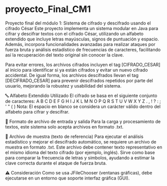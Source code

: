 # proyecto_Final_CM1
Proyecto final del módulo 1: Sistema de cifrado y descifrado usando el cifrado César Este proyecto implementa un sistema modular en Java para cifrar y descifrar textos con el cifrado César, utilizando un alfabeto extendido que incluye letras mayúsculas, signos de puntuación y espacio. Además, incorpora funcionalidades avanzadas para realizar ataques por fuerza bruta y análisis estadístico de frecuencias de caracteres, facilitando así la recuperación del texto original sin conocer la clave.

Para evitar errores, los archivos cifrados incluyen el tag [CIFRADO_CESAR] al inicio para identificar si ya están cifrados y evitar un nuevo cifrado accidental. De igual forma, los archivos descifrados llevan el tag [DECIFRADO_CESAR] para prevenir descifrados repetidos por parte del usuario, mejorando la robustez y usabilidad del sistema.

🔤 Alfabeto Extendido Utilizado El cifrado se basa en el siguiente conjunto de caracteres: A B C D E F G H I J K L M N O P Q R S T U V W X Y Z . , ! ? : ; ' " ( ) Nota: El espacio en blanco se considera un carácter válido dentro del alfabeto para cifrar y descifrar.

📂 Formato de archivo de entrada y salida Para la carga y procesamiento de textos, este sistema solo acepta archivos en formato .txt.

🧪 Archivo de muestra (texto de referencia) Para ejecutar el análisis estadístico y mejorar el descifrado automático, se requiere un archivo de muestra en formato .txt. Este archivo debe contener texto representativo en el mismo idioma del texto cifrado (por ejemplo, inglés). Sirve como base para comparar la frecuencia de letras y símbolos, ayudando a estimar la clave correcta durante el ataque de fuerza bruta.

⚠️ Consideración Como se usa JFileChooser (ventanas gráficas), debe ejecutarse en un entorno que soporte interfaz gráfica (GUI).
